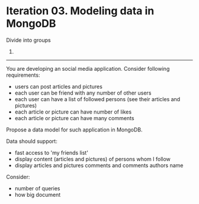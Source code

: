 Iteration 03. Modeling data in MongoDB
======================================

Divide into groups

01.
---
You are developing an social media application. Consider following requirements:
- users can post articles and pictures
- each user can be friend with any number of other users
- each user can have a list of followed persons (see their articles and pictures)
- each article or picture can have number of likes
- each article or picture can have many comments

Propose a data model for such application in MongoDB.

Data should support:
- fast access to 'my friends list'
- display content (articles and pictures) of persons whom I follow
- display articles and pictures comments and comments authors name

Consider:
- number of queries
- how big document

